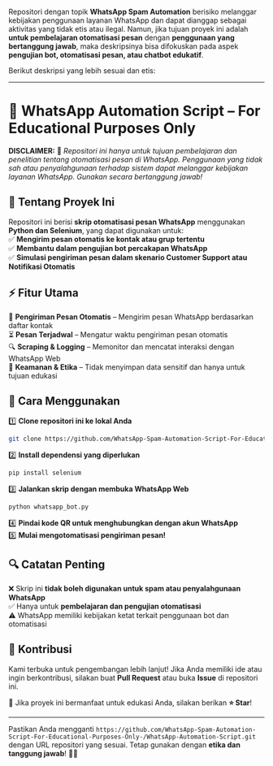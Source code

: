 Repositori dengan topik **WhatsApp Spam Automation** berisiko melanggar kebijakan penggunaan layanan WhatsApp dan dapat dianggap sebagai aktivitas yang tidak etis atau ilegal. Namun, jika tujuan proyek ini adalah **untuk pembelajaran otomatisasi pesan** dengan **penggunaan yang bertanggung jawab**, maka deskripsinya bisa difokuskan pada aspek **pengujian bot, otomatisasi pesan, atau chatbot edukatif**.  

Berikut deskripsi yang lebih sesuai dan etis:  

---

# 🤖 **WhatsApp Automation Script – For Educational Purposes Only**  

**DISCLAIMER:** 🚨 *Repositori ini hanya untuk tujuan pembelajaran dan penelitian tentang otomatisasi pesan di WhatsApp. Penggunaan yang tidak sah atau penyalahgunaan terhadap sistem dapat melanggar kebijakan layanan WhatsApp. Gunakan secara bertanggung jawab!*  

## 📌 **Tentang Proyek Ini**  
Repositori ini berisi **skrip otomatisasi pesan WhatsApp** menggunakan **Python dan Selenium**, yang dapat digunakan untuk:  
✅ **Mengirim pesan otomatis ke kontak atau grup tertentu**  
✅ **Membantu dalam pengujian bot percakapan WhatsApp**  
✅ **Simulasi pengiriman pesan dalam skenario Customer Support atau Notifikasi Otomatis**  

## ⚡ **Fitur Utama**  
📩 **Pengiriman Pesan Otomatis** – Mengirim pesan WhatsApp berdasarkan daftar kontak  
⏳ **Pesan Terjadwal** – Mengatur waktu pengiriman pesan otomatis  
🔍 **Scraping & Logging** – Memonitor dan mencatat interaksi dengan WhatsApp Web  
🔐 **Keamanan & Etika** – Tidak menyimpan data sensitif dan hanya untuk tujuan edukasi  

## 🚀 **Cara Menggunakan**  
1️⃣ **Clone repositori ini ke lokal Anda**  
   ```bash
   git clone https://github.com/WhatsApp-Spam-Automation-Script-For-Educational-Purposes-Only-/WhatsApp-Automation-Script.git
   ```  
2️⃣ **Install dependensi yang diperlukan**  
   ```bash
   pip install selenium
   ```  
3️⃣ **Jalankan skrip dengan membuka WhatsApp Web**  
   ```bash
   python whatsapp_bot.py
   ```  
4️⃣ **Pindai kode QR untuk menghubungkan dengan akun WhatsApp**  
5️⃣ **Mulai mengotomatisasi pengiriman pesan!**  

## 🔍 **Catatan Penting**  
❌ Skrip ini **tidak boleh digunakan untuk spam atau penyalahgunaan WhatsApp**  
✅ Hanya untuk **pembelajaran dan pengujian otomatisasi**  
⚠️ WhatsApp memiliki kebijakan ketat terkait penggunaan bot dan otomatisasi  

## 🤝 **Kontribusi**  
Kami terbuka untuk pengembangan lebih lanjut! Jika Anda memiliki ide atau ingin berkontribusi, silakan buat **Pull Request** atau buka **Issue** di repositori ini.  

📢 Jika proyek ini bermanfaat untuk edukasi Anda, silakan berikan **⭐ Star**!  

---

Pastikan Anda mengganti `https://github.com/WhatsApp-Spam-Automation-Script-For-Educational-Purposes-Only-/WhatsApp-Automation-Script.git` dengan URL repositori yang sesuai. Tetap gunakan dengan **etika dan tanggung jawab**! 🚀📩
